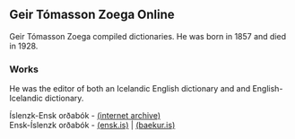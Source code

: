 ## Geir Tómasson Zoega Online

Geir Tómasson Zoega compiled dictionaries. He was born in 1857 and died in 1928.

### Works
He was the editor of both an Icelandic English dictionary and and English-Icelandic dictionary.

Íslenzk-Ensk orðabók - [(internet archive)](https://archive.org/embed/slenzkenskorab00zouoft) \
Ensk-Íslenzk orðabók - [(ensk.is)](https://ensk.is/) | [(baekur.is)](https://baekur.is/bok/7fd33ef4-f3ab-456d-9239-ec281aa6b5da)
